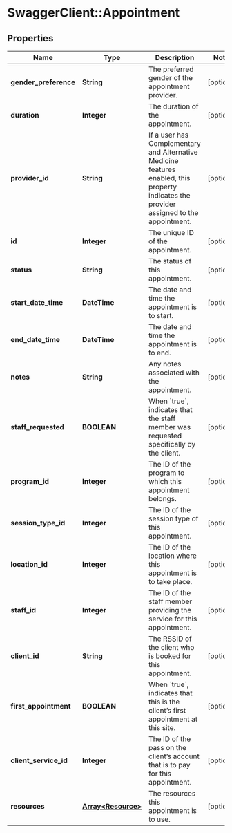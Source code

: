 # SwaggerClient::Appointment

## Properties
Name | Type | Description | Notes
------------ | ------------- | ------------- | -------------
**gender_preference** | **String** | The preferred gender of the appointment provider. | [optional] 
**duration** | **Integer** | The duration of the appointment. | [optional] 
**provider_id** | **String** | If a user has Complementary and Alternative Medicine features enabled, this property indicates the provider assigned to the appointment. | [optional] 
**id** | **Integer** | The unique ID of the appointment. | [optional] 
**status** | **String** | The status of this appointment. | [optional] 
**start_date_time** | **DateTime** | The date and time the appointment is to start. | [optional] 
**end_date_time** | **DateTime** | The date and time the appointment is to end. | [optional] 
**notes** | **String** | Any notes associated with the appointment. | [optional] 
**staff_requested** | **BOOLEAN** | When &#x60;true&#x60;, indicates that the staff member was requested specifically by the client. | [optional] 
**program_id** | **Integer** | The ID of the program to which this appointment belongs. | [optional] 
**session_type_id** | **Integer** | The ID of the session type of this appointment. | [optional] 
**location_id** | **Integer** | The ID of the location where this appointment is to take place. | [optional] 
**staff_id** | **Integer** | The ID of the staff member providing the service for this appointment. | [optional] 
**client_id** | **String** | The RSSID of the client who is booked for this appointment. | [optional] 
**first_appointment** | **BOOLEAN** | When &#x60;true&#x60;, indicates that this is the client’s first appointment at this site. | [optional] 
**client_service_id** | **Integer** | The ID of the pass on the client’s account that is to pay for this appointment. | [optional] 
**resources** | [**Array&lt;Resource&gt;**](Resource.md) | The resources this appointment is to use. | [optional] 


